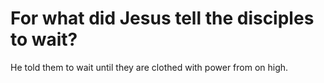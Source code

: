 # For what did Jesus tell the disciples to wait?

He told them to wait until they are clothed with power from on high.
